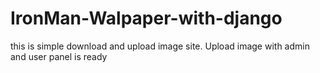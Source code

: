# IronMan-Walpaper-with-django
this is simple download and upload image site. Upload image with admin and user panel is ready
